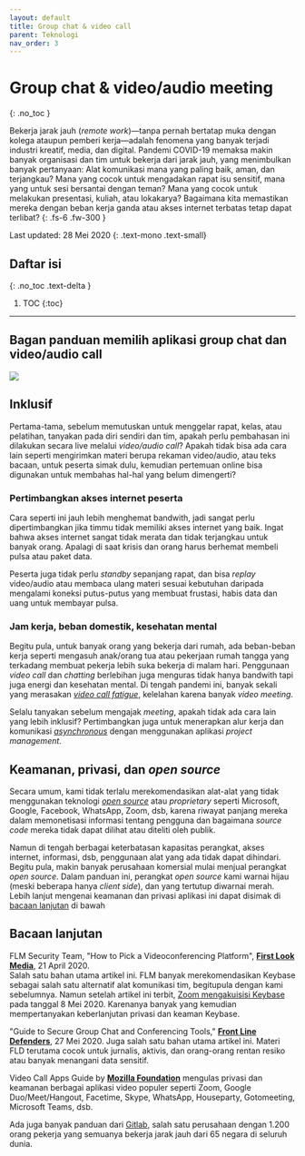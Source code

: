 ```yaml
---
layout: default
title: Group chat & video call
parent: Teknologi
nav_order: 3
---
```


# Group chat & video/audio meeting
{: .no_toc }

Bekerja jarak jauh (_remote work_)—tanpa pernah bertatap muka dengan kolega ataupun pemberi kerja—adalah fenomena yang banyak terjadi industri kreatif, media, dan digital. Pandemi COVID-19 memaksa makin banyak organisasi dan tim untuk bekerja dari jarak jauh, yang menimbulkan banyak pertanyaan: Alat komunikasi mana yang paling baik, aman, dan terjangkau? Mana yang cocok untuk mengadakan rapat isu sensitif, mana yang untuk sesi bersantai dengan teman? Mana yang cocok untuk melakukan presentasi, kuliah, atau lokakarya? Bagaimana kita memastikan mereka dengan beban kerja ganda atau akses internet terbatas tetap dapat terlibat?
{: .fs-6 .fw-300 }

Last updated: 28 Mei 2020
{: .text-mono .text-small}

## Daftar isi
{: .no_toc .text-delta }

1. TOC
{:toc}

---

## Bagan panduan memilih aplikasi group chat dan video/audio call

![](https://www.perintis.or.id/wp-content/uploads/2020/05/MemilihGroupChatConferencing.png)

## Inklusif

Pertama-tama, sebelum memutuskan untuk menggelar rapat, kelas, atau pelatihan, tanyakan pada diri sendiri dan tim, apakah perlu pembahasan ini dilakukan secara live melalui _video/audio call_? Apakah tidak bisa ada cara lain seperti mengirimkan materi berupa rekaman video/audio, atau teks bacaan, untuk peserta simak dulu, kemudian pertemuan online bisa digunakan untuk membahas hal-hal yang belum dimengerti?

### Pertimbangkan akses internet peserta

Cara seperti ini jauh lebih menghemat bandwith, jadi sangat perlu dipertimbangkan jika timmu tidak memiliki akses internet yang baik. Ingat bahwa akses internet sangat tidak merata dan tidak terjangkau untuk banyak orang. Apalagi di saat krisis dan orang harus berhemat membeli pulsa atau paket data.

Peserta juga tidak perlu _standby_ sepanjang rapat, dan bisa _replay_ video/audio atau membaca ulang materi sesuai kebutuhan daripada mengalami koneksi putus-putus yang membuat frustasi, habis data dan uang untuk membayar pulsa.

### Jam kerja, beban domestik, kesehatan mental

Begitu pula, untuk banyak orang yang bekerja dari rumah, ada beban-beban kerja seperti mengasuh anak/orang tua atau pekerjaan rumah tangga yang terkadang membuat pekerja lebih suka bekerja di malam hari. Penggunaan _video call_ dan _chatting_ berlebihan juga menguras tidak hanya bandwith tapi juga energi dan kesehatan mental. Di tengah pandemi ini, banyak sekali yang merasakan [_video call fatigue_](https://www.nationalgeographic.com/science/2020/04/coronavirus-zoom-fatigue-is-taxing-the-brain-here-is-why-that-happens/), kelelahan karena banyak _video meeting_.

Selalu tanyakan sebelum mengajak _meeting_, apakah tidak ada cara lain yang lebih inklusif? Pertimbangkan juga untuk menerapkan alur kerja dan komunikasi [_asynchronous_](https://about.gitlab.com/company/culture/all-remote/asynchronous/) dengan menggunakan aplikasi _project management_.

## Keamanan, privasi, dan _open source_

Secara umum, kami tidak terlalu merekomendasikan alat-alat yang tidak menggunakan teknologi [_open source_](https://en.wikipedia.org/wiki/Open_source) atau _proprietary_ seperti Microsoft, Google, Facebook, WhatsApp, Zoom, dsb, karena riwayat panjang mereka dalam memonetisasi informasi tentang pengguna dan bagaimana _source code_ mereka tidak dapat dilihat atau diteliti oleh publik.

Namun di tengah berbagai keterbatasan kapasitas perangkat, akses internet, informasi, dsb, penggunaan alat yang ada tidak dapat dihindari. Begitu pula, makin banyak perusahaan komersial mulai menjual perangkat _open source_. Dalam panduan ini, perangkat _open source_ kami warnai hijau (meski beberapa hanya _client side_), dan yang tertutup diwarnai merah. Lebih lanjut mengenai keamanan dan privasi aplikasi ini dapat disimak di [bacaan lanjutan](#bacaan-lanjutan) di bawah

## Bacaan lanjutan

FLM Security Team, "How to Pick a Videoconferencing Platform", **[First Look Media](https://code.firstlook.media/how-to-pick-a-video-conferencing-platform)**, 21 April 2020.  
Salah satu bahan utama artikel ini. FLM banyak merekomendasikan Keybase sebagai salah satu alternatif alat komunikasi tim, begitupula dengan kami sebelumnya. Namun setelah artikel ini terbit, [Zoom mengakuisisi Keybase](https://keybase.io/blog/keybase-joins-zoom) pada tanggal 8 Mei 2020. Karenanya banyak yang kemudian mempertanyakan keberlanjutan privasi dan keaman Keybase.

"Guide to Secure Group Chat and Conferencing Tools," **[Front Line Defenders](https://www.frontlinedefenders.org/en/resource-publication/guide-secure-group-chat-and-conferencing-tools)**, 27 Mei 2020.
Juga salah satu bahan utama artikel ini. Materi FLD terutama cocok untuk jurnalis, aktivis, dan orang-orang rentan resiko atau banyak menangani data sensitif.

Video Call Apps Guide by **[Mozilla Foundation](https://foundation.mozilla.org/en/privacynotincluded/categories/video-call-apps/)** mengulas privasi dan keamanan berbagai aplikasi video populer seperti Zoom, Google Duo/Meet/Hangout, Facetime, Skype, WhatsApp, Houseparty, Gotomeeting, Microsoft Teams, dsb.

Ada juga banyak panduan dari [Gitlab](https://about.gitlab.com/company/culture/all-remote/guide/), salah satu perusahaan dengan 1.200 orang pekerja yang semuanya bekerja jarak jauh dari 65 negara di seluruh dunia.
